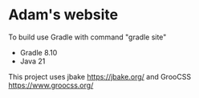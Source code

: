 # Adam's website

To build use Gradle with command "gradle site"

- Gradle 8.10
- Java 21

This project uses jbake https://jbake.org/ and GrooCSS https://www.groocss.org/
